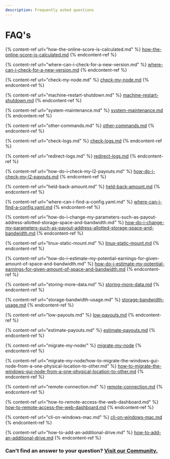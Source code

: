 ```yaml
---
description: Frequently asked questions
---
```


# FAQ's

{% content-ref url="how-the-online-score-is-calculated.md" %}
[how-the-online-score-is-calculated.md](how-the-online-score-is-calculated.md)
{% endcontent-ref %}

{% content-ref url="where-can-i-check-for-a-new-version.md" %}
[where-can-i-check-for-a-new-version.md](where-can-i-check-for-a-new-version.md)
{% endcontent-ref %}

{% content-ref url="check-my-node.md" %}
[check-my-node.md](check-my-node.md)
{% endcontent-ref %}

{% content-ref url="machine-restart-shutdown.md" %}
[machine-restart-shutdown.md](machine-restart-shutdown.md)
{% endcontent-ref %}

{% content-ref url="system-maintenance.md" %}
[system-maintenance.md](system-maintenance.md)
{% endcontent-ref %}

{% content-ref url="other-commands.md" %}
[other-commands.md](other-commands.md)
{% endcontent-ref %}

{% content-ref url="check-logs.md" %}
[check-logs.md](check-logs.md)
{% endcontent-ref %}

{% content-ref url="redirect-logs.md" %}
[redirect-logs.md](redirect-logs.md)
{% endcontent-ref %}

{% content-ref url="how-do-i-check-my-l2-payouts.md" %}
[how-do-i-check-my-l2-payouts.md](how-do-i-check-my-l2-payouts.md)
{% endcontent-ref %}

{% content-ref url="held-back-amount.md" %}
[held-back-amount.md](held-back-amount.md)
{% endcontent-ref %}

{% content-ref url="where-can-i-find-a-config.yaml.md" %}
[where-can-i-find-a-config.yaml.md](where-can-i-find-a-config.yaml.md)
{% endcontent-ref %}

{% content-ref url="how-do-i-change-my-parameters-such-as-payout-address-allotted-storage-space-and-bandwidth.md" %}
[how-do-i-change-my-parameters-such-as-payout-address-allotted-storage-space-and-bandwidth.md](how-do-i-change-my-parameters-such-as-payout-address-allotted-storage-space-and-bandwidth.md)
{% endcontent-ref %}

{% content-ref url="linux-static-mount.md" %}
[linux-static-mount.md](linux-static-mount.md)
{% endcontent-ref %}

{% content-ref url="how-do-i-estimate-my-potential-earnings-for-given-amount-of-space-and-bandwidth.md" %}
[how-do-i-estimate-my-potential-earnings-for-given-amount-of-space-and-bandwidth.md](how-do-i-estimate-my-potential-earnings-for-given-amount-of-space-and-bandwidth.md)
{% endcontent-ref %}

{% content-ref url="storing-more-data.md" %}
[storing-more-data.md](storing-more-data.md)
{% endcontent-ref %}

{% content-ref url="storage-bandwidth-usage.md" %}
[storage-bandwidth-usage.md](storage-bandwidth-usage.md)
{% endcontent-ref %}

{% content-ref url="low-payouts.md" %}
[low-payouts.md](low-payouts.md)
{% endcontent-ref %}

{% content-ref url="estimate-payouts.md" %}
[estimate-payouts.md](estimate-payouts.md)
{% endcontent-ref %}

{% content-ref url="migrate-my-node/" %}
[migrate-my-node](migrate-my-node/)
{% endcontent-ref %}

{% content-ref url="migrate-my-node/how-to-migrate-the-windows-gui-node-from-a-one-physical-location-to-other.md" %}
[how-to-migrate-the-windows-gui-node-from-a-one-physical-location-to-other.md](migrate-my-node/how-to-migrate-the-windows-gui-node-from-a-one-physical-location-to-other.md)
{% endcontent-ref %}

{% content-ref url="remote-connection.md" %}
[remote-connection.md](remote-connection.md)
{% endcontent-ref %}

{% content-ref url="how-to-remote-access-the-web-dashboard.md" %}
[how-to-remote-access-the-web-dashboard.md](how-to-remote-access-the-web-dashboard.md)
{% endcontent-ref %}

{% content-ref url="cli-on-windows-mac.md" %}
[cli-on-windows-mac.md](cli-on-windows-mac.md)
{% endcontent-ref %}

{% content-ref url="how-to-add-an-additional-drive.md" %}
[how-to-add-an-additional-drive.md](how-to-add-an-additional-drive.md)
{% endcontent-ref %}

### Can't find an answer to your question? [Visit our Community.](https://forum.storj.io/c/sno-category)
